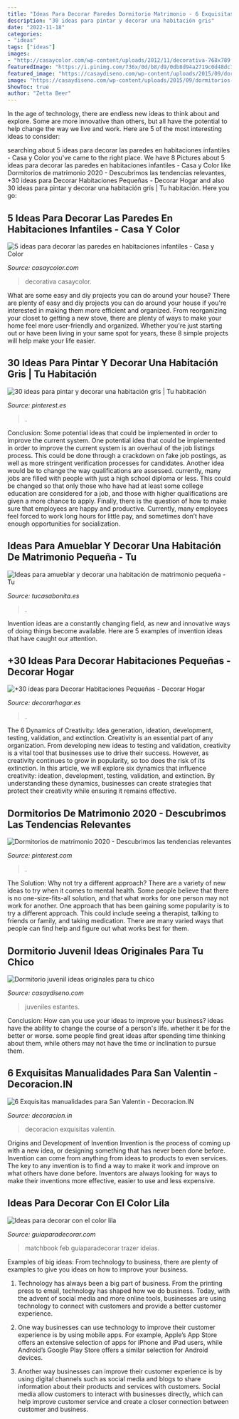 ```yaml
---
title: "Ideas Para Decorar Paredes Dormitorio Matrimonio - 6 Exquisitas Manualidades Para San Valentin"
description: "30 ideas para pintar y decorar una habitación gris"
date: "2022-11-18"
categories:
- "ideas"
tags: ["ideas"]
images:
- "http://casaycolor.com/wp-content/uploads/2012/11/decorativa-768x789.jpg"
featuredImage: "https://i.pinimg.com/736x/0d/b8/d9/0db8d94a2719c0d48dc7d9eeefde0359.jpg"
featured_image: "https://casaydiseno.com/wp-content/uploads/2015/09/dormitorios-juveniles-chico-original-estantes-rojos.jpg"
image: "https://casaydiseno.com/wp-content/uploads/2015/09/dormitorios-juveniles-chico-original-estantes-rojos.jpg"
ShowToc: true
author: "Zetta Beer"
---
```



In the age of technology, there are endless new ideas to think about and explore. Some are more innovative than others, but all have the potential to help change the way we live and work. Here are 5 of the most interesting ideas to consider: 

	

		
searching about 5 ideas para decorar las paredes en habitaciones infantiles - Casa y Color you've came to the right place. We have 8 Pictures about 5 ideas para decorar las paredes en habitaciones infantiles - Casa y Color like Dormitorios de matrimonio 2020 - Descubrimos las tendencias relevantes, +30 ideas para Decorar Habitaciones Pequeñas - Decorar Hogar and also 30 ideas para pintar y decorar una habitación gris | Tu habitación. Here you go:
		
    
## 5 Ideas Para Decorar Las Paredes En Habitaciones Infantiles - Casa Y Color

<img loading=lazy src="http://casaycolor.com/wp-content/uploads/2012/11/decorativa-768x789.jpg" onerror="this.onerror=null;this.src='https://tse4.mm.bing.net/th?id=OIP.I2MBSroJd5QakQWVDwirQAHaHm&amp;pid=15.1';" alt="5 ideas para decorar las paredes en habitaciones infantiles - Casa y Color">

_Source: casaycolor.com_

>decorativa casaycolor. 

	

What are some easy and diy projects you can do around your house?
There are plenty of easy and diy projects you can do around your house if you're interested in making them more efficient and organized. From reorganizing your closet to getting a new stove, there are plenty of ways to make your home feel more user-friendly and organized. Whether you're just starting out or have been living in your same spot for years, these 8 simple projects will help make your life easier.

    
## 30 Ideas Para Pintar Y Decorar Una Habitación Gris | Tu Habitación

<img loading=lazy src="https://i.pinimg.com/736x/0d/b8/d9/0db8d94a2719c0d48dc7d9eeefde0359.jpg" onerror="this.onerror=null;this.src='https://tse4.mm.bing.net/th?id=OIP.R5NAVnjQnw8UTrz3ZzRl1gHaJz&amp;pid=15.1';" alt="30 ideas para pintar y decorar una habitación gris | Tu habitación">

_Source: pinterest.es_

>. 

	

Conclusion: Some potential ideas that could be implemented in order to improve the current system.
One potential idea that could be implemented in order to improve the current system is an overhaul of the job listings process. This could be done through a crackdown on fake job postings, as well as more stringent verification processes for candidates. Another idea would be to change the way qualifications are assessed. currently, many jobs are filled with people with just a high school diploma or less. This could be changed so that only those who have had at least some college education are considered for a job, and those with higher qualifications are given a more chance to apply. Finally, there is the question of how to make sure that employees are happy and productive. Currently, many employees feel forced to work long hours for little pay, and sometimes don’t have enough opportunities for socialization.

    
## Ideas Para Amueblar Y Decorar Una Habitación De Matrimonio Pequeña - Tu

<img loading=lazy src="https://tucasabonita.es/wp-content/uploads/2015/07/ideas-decorar-habitacion-matrimonio-pequeña-pared-azul.jpg" onerror="this.onerror=null;this.src='https://tse2.mm.bing.net/th?id=OIP.2Y5XrPZIaYj9gF70fqR1-QHaLo&amp;pid=15.1';" alt="Ideas para amueblar y decorar una habitación de matrimonio pequeña - Tu">

_Source: tucasabonita.es_

>. 

	

Invention ideas are a constantly changing field, as new and innovative ways of doing things become available. Here are 5 examples of invention ideas that have caught our attention.

    
## +30 Ideas Para Decorar Habitaciones Pequeñas - Decorar Hogar

<img loading=lazy src="https://www.decorarhogar.es/wp-content/uploads/2014/01/decorar-habitaciones-pequenas-estilo.jpg" onerror="this.onerror=null;this.src='https://tse1.mm.bing.net/th?id=OIP.jzvDbN-9_mfadg40DrAgUwHaE5&amp;pid=15.1';" alt="+30 ideas para Decorar Habitaciones Pequeñas - Decorar Hogar">

_Source: decorarhogar.es_

>. 

	

The 6 Dynamics of Creativity: Idea generation, ideation, development, testing, validation, and extinction.
Creativity is an essential part of any organization. From developing new ideas to testing and validation, creativity is a vital tool that businesses use to drive their success. However, as creativity continues to grow in popularity, so too does the risk of its extinction. In this article, we will explore six dynamics that influence creativity: ideation, development, testing, validation, and extinction. By understanding these dynamics, businesses can create strategies that protect their creativity while ensuring it remains effective.

    
## Dormitorios De Matrimonio 2020 - Descubrimos Las Tendencias Relevantes

<img loading=lazy src="https://i.pinimg.com/736x/a6/71/a4/a671a40d90e28639d3bf54d206d96b8a.jpg" onerror="this.onerror=null;this.src='https://tse1.mm.bing.net/th?id=OIP.OwGKdOyZbjuzFk475D2PVgHaJ3&amp;pid=15.1';" alt="Dormitorios de matrimonio 2020 - Descubrimos las tendencias relevantes">

_Source: pinterest.com_

>. 

	

The Solution: Why not try a different approach?
There are a variety of new ideas to try when it comes to mental health. Some people believe that there is no one-size-fits-all solution, and that what works for one person may not work for another. One approach that has been gaining some popularity is to try a different approach. This could include seeing a therapist, talking to friends or family, and taking medication. There are many varied ways that people can find help and figure out what works best for them.

    
## Dormitorio Juvenil Ideas Originales Para Tu Chico

<img loading=lazy src="https://casaydiseno.com/wp-content/uploads/2015/09/dormitorios-juveniles-chico-original-estantes-rojos.jpg" onerror="this.onerror=null;this.src='https://tse3.mm.bing.net/th?id=OIP.Pu3E-L2OK94hBFzWEV7WyAHaK-&amp;pid=15.1';" alt="Dormitorio juvenil ideas originales para tu chico">

_Source: casaydiseno.com_

>juveniles estantes. 

	

Conclusion: How can you use your ideas to improve your business?
ideas have the ability to change the course of a person's life. whether it be for the better or worse. some people find great ideas after spending time thinking about them, while others may not have the time or inclination to pursue them.

    
## 6 Exquisitas Manualidades Para San Valentin - Decoracion.IN

<img loading=lazy src="https://decoracion.in/wp-content/uploads/DIY-valentines-day.jpg" onerror="this.onerror=null;this.src='https://tse4.mm.bing.net/th?id=OIP.jsyupONTBUbtcYUaPzT9ggHaLG&amp;pid=15.1';" alt="6 Exquisitas manualidades para San Valentin - Decoracion.IN">

_Source: decoracion.in_

>decoracion exquisitas valentín. 

	

Origins and Development of Invention
Invention is the process of coming up with a new idea, or designing something that has never been done before. Invention can come from anything from ideas to products to even services. The key to any invention is to find a way to make it work and improve on what others have done before. Inventors are always looking for ways to make their inventions more effective, easier to use and less expensive.

    
## Ideas Para Decorar Con El Color Lila

<img loading=lazy src="http://www.guiaparadecorar.com/wp-content/uploads/2015/02/deco-lila-6.jpg" onerror="this.onerror=null;this.src='https://tse3.mm.bing.net/th?id=OIP.xbWrxGDUsHG1-qYVirVdcQHaLH&amp;pid=15.1';" alt="Ideas para decorar con el color lila">

_Source: guiaparadecorar.com_

>matchbook feb guiaparadecorar trazer ideias. 

	

Examples of big ideas: From technology to business, there are plenty of examples to give you ideas on how to improve your business.
1. Technology has always been a big part of business. From the printing press to email, technology has shaped how we do business. Today, with the advent of social media and more online tools, businesses are using technology to connect with customers and provide a better customer experience.
2. One way businesses can use technology to improve their customer experience is by using mobile apps. For example, Apple’s App Store offers an extensive selection of apps for iPhone and iPad users, while Android’s Google Play Store offers a similar selection for Android devices.

3. Another way businesses can improve their customer experience is by using digital channels such as social media and blogs to share information about their products and services with customers. Social media allow customers to interact with businesses directly, which can help improve customer service and create a closer connection between customer and business.


